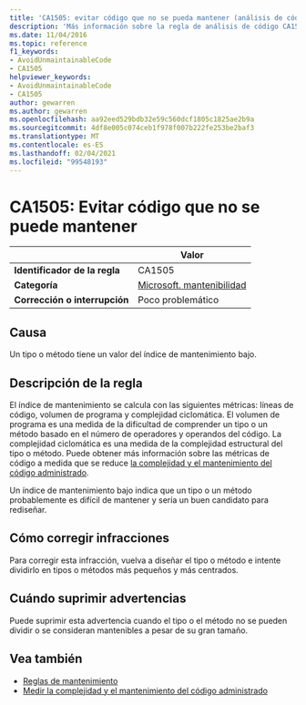 ```yaml
---
title: 'CA1505: evitar código que no se pueda mantener (análisis de código)'
description: 'Más información sobre la regla de análisis de código CA1505: evitar el código que no se pueda mantener'
ms.date: 11/04/2016
ms.topic: reference
f1_keywords:
- AvoidUnmaintainableCode
- CA1505
helpviewer_keywords:
- AvoidUnmaintainableCode
- CA1505
author: gewarren
ms.author: gewarren
ms.openlocfilehash: aa92eed529bdb32e59c560dcf1805c1825ae2b9a
ms.sourcegitcommit: 4df8e005c074ceb1f978f007b222fe253be2baf3
ms.translationtype: MT
ms.contentlocale: es-ES
ms.lasthandoff: 02/04/2021
ms.locfileid: "99548193"
---
```

# <a name="ca1505-avoid-unmaintainable-code"></a>CA1505: Evitar código que no se puede mantener

| | Valor |
|-|-|
| **Identificador de la regla** |CA1505|
| **Categoría** |[Microsoft. mantenibilidad](maintainability-warnings.md)|
| **Corrección o interrupción** |Poco problemático|

## <a name="cause"></a>Causa

Un tipo o método tiene un valor del índice de mantenimiento bajo.

## <a name="rule-description"></a>Descripción de la regla

El índice de mantenimiento se calcula con las siguientes métricas: líneas de código, volumen de programa y complejidad ciclomática. El volumen de programa es una medida de la dificultad de comprender un tipo o un método basado en el número de operadores y operandos del código. La complejidad ciclomática es una medida de la complejidad estructural del tipo o método. Puede obtener más información sobre las métricas de código a medida que se reduce [la complejidad y el mantenimiento del código administrado](/visualstudio/code-quality/code-metrics-values).

Un índice de mantenimiento bajo indica que un tipo o un método probablemente es difícil de mantener y sería un buen candidato para rediseñar.

## <a name="how-to-fix-violations"></a>Cómo corregir infracciones

Para corregir esta infracción, vuelva a diseñar el tipo o método e intente dividirlo en tipos o métodos más pequeños y más centrados.

## <a name="when-to-suppress-warnings"></a>Cuándo suprimir advertencias

Puede suprimir esta advertencia cuando el tipo o el método no se pueden dividir o se consideran mantenibles a pesar de su gran tamaño.

## <a name="see-also"></a>Vea también

- [Reglas de mantenimiento](maintainability-warnings.md)
- [Medir la complejidad y el mantenimiento del código administrado](/visualstudio/code-quality/code-metrics-values)
